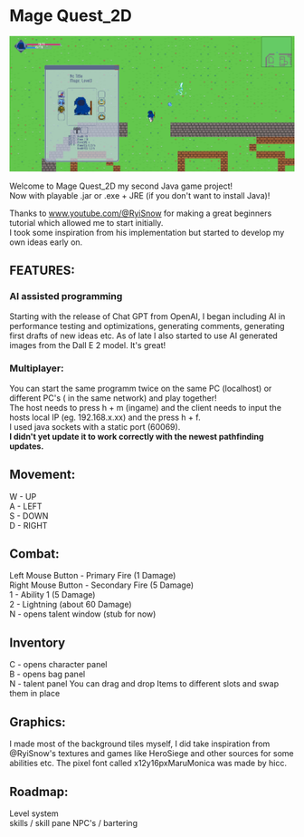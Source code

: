 # Mage Quest_2D

![Screenshot](thumbnail.png)

Welcome to Mage Quest_2D my second Java game project!  
Now with playable .jar or .exe + JRE (if you don't want to install Java)!

Thanks to www.youtube.com/@RyiSnow for making a great beginners tutorial which allowed me to start initially.  
I took some inspiration from his implementation but started to develop my own ideas early on.

## FEATURES:

### AI assisted programming

Starting with the release of Chat GPT from OpenAI, I began including AI in performance testing and optimizations,
generating comments, generating first drafts of new ideas etc.
As of late I also started to use AI generated images from the Dall E 2 model. It's great!

### Multiplayer:

You can start the same programm twice on the same PC (localhost) or different PC's ( in the same network) and play
together!  
The host needs to press h + m (ingame) and the client needs to input the hosts local IP (eg. 192.168.x.xx) and the press
h + f.  
I used java sockets with a static port (60069).  
**I didn't yet update it to work correctly with the newest pathfinding updates.**

## Movement:

W - UP  
A - LEFT  
S - DOWN  
D - RIGHT

## Combat:

Left Mouse Button - Primary Fire (1 Damage)  
Right Mouse Button - Secondary Fire (5 Damage)  
1 - Ability 1 (5 Damage)  
2 - Lightning (about 60 Damage)  
N - opens talent window (stub for now)

## Inventory

C - opens character panel  
B - opens bag panel  
N - talent panel
You can drag and drop Items to different slots and swap them in place

## Graphics:

I made most of the background tiles myself, I did take inspiration from @RyiSnow's textures and games like
HeroSiege and other sources for some abilities etc. The pixel font called x12y16pxMaruMonica was made by hicc.

## Roadmap:

Level system  
skills / skill pane
NPC's / bartering  



